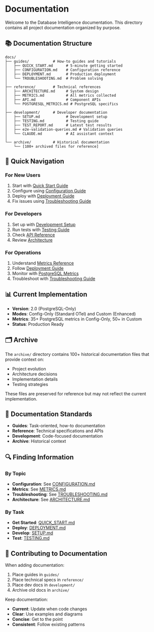 # Documentation

Welcome to the Database Intelligence documentation. This directory contains all project documentation organized by purpose.

## 📚 Documentation Structure

```
docs/
├── guides/           # How-to guides and tutorials
│   ├── QUICK_START.md      # 5-minute getting started
│   ├── CONFIGURATION.md    # Configuration reference
│   ├── DEPLOYMENT.md       # Production deployment
│   └── TROUBLESHOOTING.md  # Problem solving
│
├── reference/        # Technical references
│   ├── ARCHITECTURE.md     # System design
│   ├── METRICS.md          # All metrics collected
│   ├── API.md              # Component APIs
│   └── POSTGRESQL_METRICS.md # PostgreSQL specifics
│
├── development/      # Developer documentation
│   ├── SETUP.md            # Development setup
│   ├── TESTING.md          # Testing guide
│   ├── TEST_REPORT.md      # Latest test results
│   ├── e2e-validation-queries.md # Validation queries
│   └── CLAUDE.md           # AI assistant context
│
└── archive/          # Historical documentation
    └── [100+ archived files for reference]
```

## 🚀 Quick Navigation

### For New Users
1. Start with [Quick Start Guide](guides/QUICK_START.md)
2. Configure using [Configuration Guide](guides/CONFIGURATION.md)
3. Deploy with [Deployment Guide](guides/DEPLOYMENT.md)
4. Fix issues using [Troubleshooting Guide](guides/TROUBLESHOOTING.md)

### For Developers
1. Set up with [Development Setup](development/SETUP.md)
2. Run tests with [Testing Guide](development/TESTING.md)
3. Check [API Reference](reference/API.md)
4. Review [Architecture](reference/ARCHITECTURE.md)

### For Operations
1. Understand [Metrics Reference](reference/METRICS.md)
2. Follow [Deployment Guide](guides/DEPLOYMENT.md)
3. Monitor with [PostgreSQL Metrics](reference/POSTGRESQL_METRICS.md)
4. Troubleshoot with [Troubleshooting Guide](guides/TROUBLESHOOTING.md)

## 📊 Current Implementation

- **Version**: 2.0 (PostgreSQL-Only)
- **Modes**: Config-Only (Standard OTel) and Custom (Enhanced)
- **Metrics**: 35+ PostgreSQL metrics in Config-Only, 50+ in Custom
- **Status**: Production Ready

## 🗂️ Archive

The `archive/` directory contains 100+ historical documentation files that provide context on:
- Project evolution
- Architecture decisions
- Implementation details
- Testing strategies

These files are preserved for reference but may not reflect the current implementation.

## 📝 Documentation Standards

- **Guides**: Task-oriented, how-to documentation
- **Reference**: Technical specifications and APIs
- **Development**: Code-focused documentation
- **Archive**: Historical context

## 🔍 Finding Information

### By Topic
- **Configuration**: See [CONFIGURATION.md](guides/CONFIGURATION.md)
- **Metrics**: See [METRICS.md](reference/METRICS.md)
- **Troubleshooting**: See [TROUBLESHOOTING.md](guides/TROUBLESHOOTING.md)
- **Architecture**: See [ARCHITECTURE.md](reference/ARCHITECTURE.md)

### By Task
- **Get Started**: [QUICK_START.md](guides/QUICK_START.md)
- **Deploy**: [DEPLOYMENT.md](guides/DEPLOYMENT.md)
- **Develop**: [SETUP.md](development/SETUP.md)
- **Test**: [TESTING.md](development/TESTING.md)

## 🤝 Contributing to Documentation

When adding documentation:
1. Place guides in `guides/`
2. Place technical specs in `reference/`
3. Place dev docs in `development/`
4. Archive old docs in `archive/`

Keep documentation:
- **Current**: Update when code changes
- **Clear**: Use examples and diagrams
- **Concise**: Get to the point
- **Consistent**: Follow existing patterns